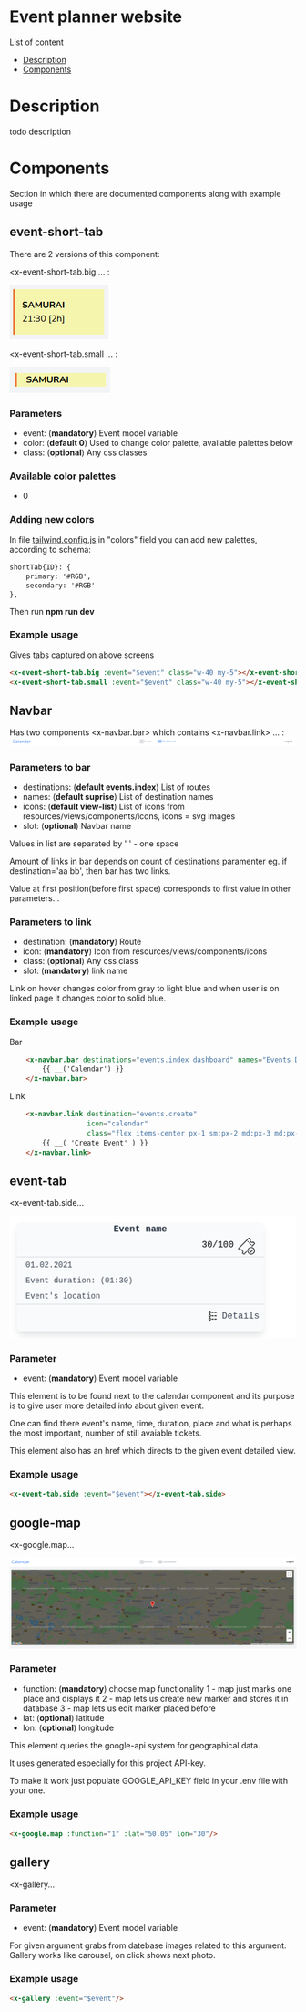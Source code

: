 # Event planner website

List of content

- [Description](#Description)
- [Components](#Components)

# Description
todo description

# Components
Section in which there are documented components along with example usage
## event-short-tab
There are 2 versions of this component:

<x-event-short-tab.big ... :

![x-event-short-tab.big](readme_res/event-short-tab/big.png)

<x-event-short-tab.small ... :

![x-event-short-tab.small](readme_res/event-short-tab/small.png)

### Parameters
- event: (**mandatory**) Event model variable
- color: (**default 0**) Used to change color palette, available palettes below
- class: (**optional**) Any css classes

### Available color palettes
- 0
### Adding new colors
In file [tailwind.config.js](tailwind.config.js) in "colors" field you can add new
palettes, according to schema:

    shortTab{ID}: {
        primary: '#RGB',
        secondary: '#RGB'
    },
Then run **npm run dev**
### Example usage
Gives tabs captured on above screens
```html
<x-event-short-tab.big :event="$event" class="w-40 my-5"></x-event-short-tab.big>
<x-event-short-tab.small :event="$event" class="w-40 my-5"></x-event-short-tab.small>
```

## Navbar 
Has two components
<x-navbar.bar> which contains <x-navbar.link> ... :
![x-navbar.bar](readme_res/navbar/bar.png)

### Parameters to bar
- destinations: (**default events.index**) List of routes
- names: (**default suprise**) List of destination names 
- icons: (**default view-list**) List of icons from resources/views/components/icons, icons = svg images
- slot: (**optional**) Navbar name

Values in list are separated by ' ' - one space 

Amount of links in bar depends on count of destinations paramenter eg. if destination='aa bb', then bar has two links.

Value at first position(before first space) corresponds to first value in other parameters...  

### Parameters to link
- destination: (**mandatory**) Route
- icon: (**mandatory**) Icon from resources/views/components/icons
- class: (**optional**) Any css class
- slot: (**mandatory**) link name 

Link on hover changes color from gray to light blue and when user is on linked page it changes color to solid blue.

### Example usage
Bar
```html
    <x-navbar.bar destinations="events.index dashboard" names="Events Dashboard" icons="dashboard calendar">
        {{ __('Calendar') }}
    </x-navbar.bar>
```
Link
```html
    <x-navbar.link destination="events.create"
                   icon="calendar"
                   class="flex items-center px-1 sm:px-2 md:px-3 md:px-4 lg:px-5 text-sm md:text-base lg:text-md xl:text-lg">
        {{ __( 'Create Event' ) }}
    </x-navbar.link>
```

## event-tab
<x-event-tab.side...

![x-event--tab.side](readme_res/event-tab-side/side.png)

### Parameter
- event: (**mandatory**) Event model variable


This element is to be found next to the calendar component and its purpose is to give user more detailed info about given event.

One can find there event's name, time, duration, place and what is perhaps the most important, number of still avaiable tickets.

This element also has an href which directs to the given event detailed view.

### Example usage
```html
<x-event-tab.side :event="$event"></x-event-tab.side>
```

## google-map
<x-google.map...

![x-google.map](readme_res/google-map/map.png)

### Parameter
- function: (**mandatory**) choose map functionality
		1	-	map just marks one place and displays it
		2	-	map lets us create new marker and stores it in database
		3	-	map lets us edit marker placed before
- lat: (**optional**) latitude
- lon: (**optional**) longitude


This element queries the google-api system for geographical data.

It uses generated especially for this project API-key.

To make it work just populate GOOGLE_API_KEY field in your .env file with your one.

### Example usage
```html
<x-google.map :function="1" :lat="50.05" lon="30"/>
```

## gallery
<x-gallery...

### Parameter
- event: (**mandatory**) Event model variable

For given argument grabs from datebase images related to this argument.
Gallery works like carousel, on click shows next photo.

### Example usage
```html
<x-gallery :event="$event"/>
```
